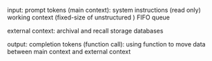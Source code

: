 

input: prompt tokens (main context):
	system instructions (read only)
	working context (fixed-size of unstructured )
	FIFO queue

external context:
		archival and recall storage databases

output: completion tokens (function call):
	using function to move data between main context and external context



